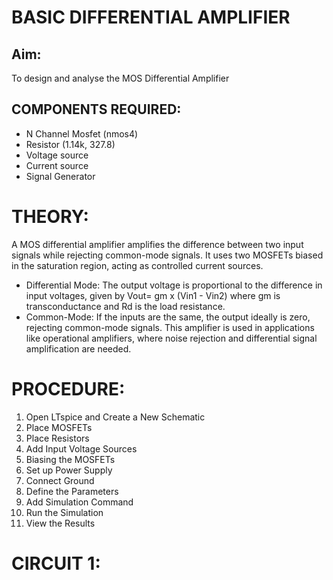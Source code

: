# BASIC DIFFERENTIAL AMPLIFIER

## Aim:
To design and analyse the MOS Differential Amplifier

## COMPONENTS REQUIRED:
* N Channel Mosfet (nmos4)
* Resistor (1.14k, 327.8)
* Voltage source
* Current source
* Signal Generator

# THEORY:
A MOS differential amplifier amplifies the difference between two input signals while rejecting common-mode signals. It uses two MOSFETs biased in the saturation region, acting as controlled current sources.
* Differential Mode: The output voltage is proportional to the difference in input voltages, given by Vout= gm x (Vin1 - Vin2) where gm is transconductance and Rd is the load resistance.
* Common-Mode: If the inputs are the same, the output ideally is zero, rejecting common-mode signals.
This amplifier is used in applications like operational amplifiers, where noise rejection and differential signal amplification are needed.

# PROCEDURE:
1. Open LTspice and Create a New Schematic
2. Place MOSFETs
3. Place Resistors
4. Add Input Voltage Sources
5. Biasing the MOSFETs
6. Set up Power Supply
7. Connect Ground
8. Define the Parameters
9. Add Simulation Command
10. Run the Simulation
11. View the Results

# CIRCUIT 1:









